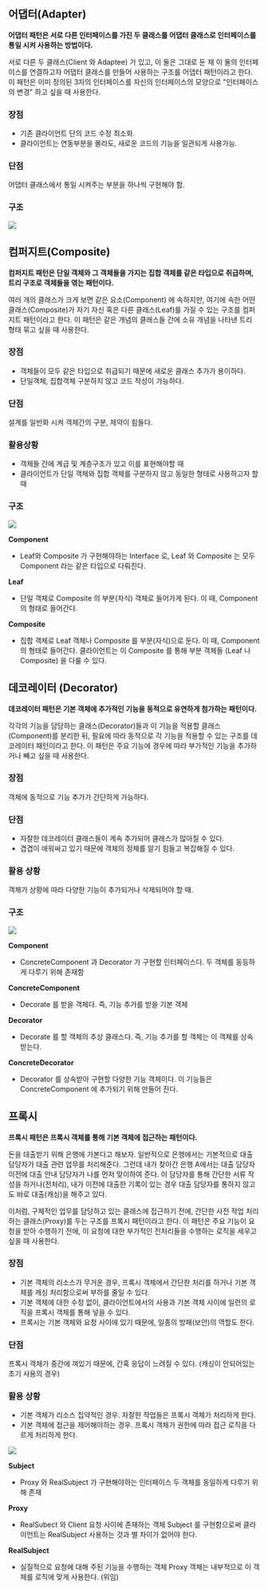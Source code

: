 ## 어댑터(Adapter)

**어댑터 패턴은 서로 다른 인터페이스를 가진 두 클래스를
어댑터 클래스로 인터페이스를 통일 시켜 사용하는 방법이다.**

서로 다른 두 클래스(Client 와 Adaptee) 가 있고, 이 둘은 그대로 둔 채 이 둘의 인터페이스를 연결하고자 어댑터 클래스를 만들어 사용하는 구조를 어댑터 패턴이라고 한다.
이 패턴은 이미 정의된 3자의 인터페이스를 자신의 인터페이스의 모양으로 "인터페이스의 변경" 하고 싶을 때 사용한다.

### 장점

- 기존 클라이언트 단의 코드 수정 최소화.
- 클라이언트는 연동부분을 몰라도, 새로운 코드의 기능을 일관되게 사용가능.

### 단점

어댑터 클래스에서 통일 시켜주는 부분을 하나씩 구현해야 함.

### 구조

![](https://images.velog.io/images/shinsw627/post/ba797745-e788-4f08-8097-21dae0944434/image.png)

## 컴퍼지트(Composite)

**컴퍼지트 패턴은 단일 객체와 그 객체들을 가지는 집합 객체를
같은 타입으로 취급하며, 트리 구조로 객체들을 엮는 패턴이다.**

여러 개의 클래스가 크게 보면 같은 요소(Component) 에 속하지만, 여기에 속한 어떤 클래스(Composite)가 자기 자신 혹은 다른 클래스(Leaf)를 가질 수 있는 구조를 컴퍼지트 패턴이라고 한다.
이 패턴은 같은 개념의 클래스들 간에 소유 개념을 나타낸 트리 형태 묶고 싶을 때 사용한다.

### 장점

- 객체들이 모두 같은 타입으로 취급되기 때문에 새로운 클래스 추가가 용이하다.
- 단일객체, 집합객체 구분하지 않고 코드 작성이 가능하다.

### 단점

설계를 일반화 시켜 객체간의 구분, 제약이 힘들다.

### 활용상황

- 객체들 간에 계급 및 계층구조가 있고 이를 표현해야할 때
- 클라이언트가 단일 객체와 집합 객체를 구분하지 않고 동일한 형태로 사용하고자 할 때

### 구조

![](https://images.velog.io/images/shinsw627/post/6b797c89-d2f3-431c-af29-07b16af56484/image.png)

**Component**

- Leaf와 Composite 가 구현해야하는 Interface 로, Leaf 와 Composite 는 모두 Component 라는 같은 타입으로 다뤄진다.

**Leaf**

- 단일 객체로 Composite 의 부분(자식) 객체로 들어가게 된다.
  이 때, Component 의 형태로 들어간다.

**Composite**

- 집합 객체로 Leaf 객체나 Composite 를 부분(자식)으로 둔다.
  이 때, Component 의 형태로 들어간다.
  클라이언트는 이 Composite 를 통해 부분 객체들 (Leaf 나 Composite) 을 다룰 수 있다.

## 데코레이터 (Decorator)

**데코레이터 패턴은 기본 객체에
추가적인 기능을 동적으로 유연하게 첨가하는 패턴이다.**

각각의 기능을 담당하는 클래스(Decorator)들과 이 기능을 적용할 클래스(Component)를 분리한 뒤, 필요에 따라 동적으로 각 기능을 적용할 수 있는 구조를 데코레이터 패턴이라고 한다.
이 패턴은 주요 기능에 경우에 따라 부가적인 기능을 추가하거나 빼고 싶을 때 사용한다.

### 장점

객체에 동적으로 기능 추가가 간단하게 가능하다.

### 단점

- 자잘한 데코레이터 클래스들이 계속 추가되어 클래스가 많아질 수 있다.
- 겹겹이 애워싸고 있기 때문에 객체의 정체를 알기 힘들고 복잡해질 수 있다.

### 활용 상황

객체가 상황에 따라 다양한 기능이 추가되거나 삭제되어야 할 때.

### 구조

![](https://images.velog.io/images/shinsw627/post/bf6d7ae0-d410-460a-8e68-7b63c17f9164/image.png)

**Component**

- ConcreteComponent 과 Decorator 가 구현할 인터페이스다.
  두 객체를 동등하게 다루기 위해 존재함

**ConcreteComponent**

- Decorate 를 받을 객체다.
  즉, 기능 추가를 받을 기본 객체

**Decorator**

- Decorate 를 할 객체의 추상 클래스다.
  즉, 기능 추가를 할 객체는 이 객체를 상속받는다.

**ConcreteDecorator**

- Decorator 를 상속받아 구현할 다양한 기능 객체이다.
  이 기능들은 ConcreteComponent 에 추가되기 위해 만들어 진다.

## 프록시

**프록시 패턴은 프록시 객체를 통해 기본 객체에 접근하는 패턴이다.**

돈을 대출받기 위해 은행에 가본다고 해보자.
일반적으로 은행에서는 기본적으로 대출 담당자가 대출 관련 업무를 처리해준다.
그런데 내가 찾아간 은행 A에서는 대출 담당자 이전에 대출 안내 담당자가 나를 먼저 맞이하여 준다.
이 담당자를 통해 간단한 서류 작성을 하거나(전처리), 내가 이전에 대출한 기록이 있는 경우 대출 담당자를 통하지 않고도 바로 대출(캐싱)을 해주고 있다.

이처럼, 구체적인 업무를 담당하고 있는 클래스에 접근하기 전에, 간단한 사전 작업 처리하는 클래스(Proxy)를 두는 구조를 프록시 패턴이라고 한다.
이 패턴은 주요 기능이 요청을 받아 수행하기 전에, 이 요청에 대한 부가적인 전처리들을 수행하는 로직을 세우고 싶을 때 사용한다.

### 장점

- 기본 객체의 리소스가 무거운 경우, 프록시 객체에서 간단한 처리를 하거나 기본 객체를 캐싱 처리함으로써 부하를 줄일 수 있다.
- 기본 객체에 대한 수정 없이, 클라이언트에서의 사용과 기본 객체 사이에 일련의 로직을 프록시 객체를 통해 넣을 수 있다.
- 프록시는 기본 객체와 요청 사이에 있기 때문에, 일종의 방패(보안)의 역할도 한다.

### 단점

프록시 객체가 중간에 껴있기 때문에, 간혹 응답이 느려질 수 있다. (캐싱이 안되어있는 초기 사용의 경우)

### 활용 상황

- 기본 객체가 리소스 집약적인 경우. 자잘한 작업들은 프록시 객체가 처리하게 한다.
- 기본 객체에 접근을 제어해야하는 경우. 프록시 객체가 권한에 따라 접근 로직을 다르게 처리하게 한다.

![](https://images.velog.io/images/shinsw627/post/54e29132-af71-46c3-85dc-b57a0ea18d67/image.png)

**Subject**

- Proxy 와 RealSubject 가 구현해야하는 인터페이스
  두 객체를 동일하게 다루기 위해 존재

**Proxy**

- RealSubect 와 Client 요청 사이에 존재하는 객체
  Subject 를 구현함으로써 클라이언트는 RealSubject 사용하는 것과 별 차이가 없어야 한다.

**RealSubject**

- 실질적으로 요청에 대해 주된 기능을 수행하는 객체
  Proxy 객체는 내부적으로 이 객체를 로직에 맞게 사용한다. (위임)
